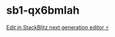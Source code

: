 # sb1-qx6bmlah

[Edit in StackBlitz next generation editor ⚡️](https://stackblitz.com/~/github.com/ronny305/sb1-qx6bmlah)